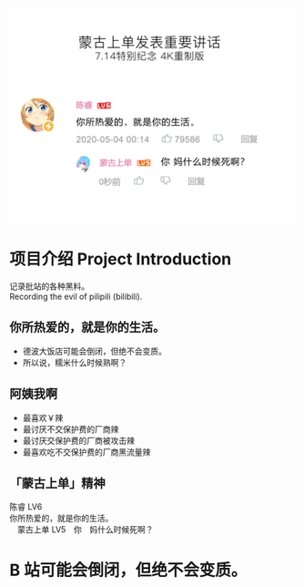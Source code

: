 ![](https://raw.githubusercontent.com/bxx-114514/evil-of-bilibili/refs/heads/main/Images/head.jpg)

# 项目介绍 Project Introduction
记录批站的各种黑料。\
Recording the evil of pilipili (bilibili).

## 你所热爱的，就是你的生活。
* 德波大饭店可能会倒闭，但绝不会变质。
* 所以说，糯米什么时候熟啊？

## 阿姨我啊
* 最喜欢￥辣
* 最讨厌不交保护费的厂商辣
* 最讨厌交保护费的厂商被攻击辣
* 最喜欢吃不交保护费的厂商黑流量辣

## 「蒙古上单」精神
陈睿 LV6  
你所热爱的，就是你的生活。  
　蒙古上单 LV5　你　妈什么时候死啊？

# B 站可能会倒闭，但绝不会变质。
